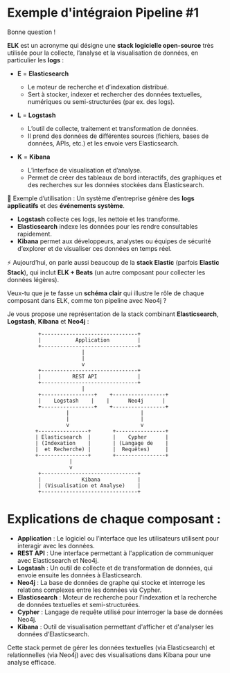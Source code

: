 # Exemple d'intégraion Pipeline #1

Bonne question !

**ELK** est un acronyme qui désigne une **stack logicielle open-source** très utilisée pour la collecte, l’analyse et la visualisation de données, en particulier les **logs** :

* **E** = **Elasticsearch**

  * Le moteur de recherche et d’indexation distribué.
  * Sert à stocker, indexer et rechercher des données textuelles, numériques ou semi-structurées (par ex. des logs).

* **L** = **Logstash**

  * L’outil de collecte, traitement et transformation de données.
  * Il prend des données de différentes sources (fichiers, bases de données, APIs, etc.) et les envoie vers Elasticsearch.

* **K** = **Kibana**

  * L’interface de visualisation et d’analyse.
  * Permet de créer des tableaux de bord interactifs, des graphiques et des recherches sur les données stockées dans Elasticsearch.

📌 Exemple d’utilisation :
Un système d’entreprise génère des **logs applicatifs** et des **événements système**.

* **Logstash** collecte ces logs, les nettoie et les transforme.
* **Elasticsearch** indexe les données pour les rendre consultables rapidement.
* **Kibana** permet aux développeurs, analystes ou équipes de sécurité d’explorer et de visualiser ces données en temps réel.

⚡ Aujourd’hui, on parle aussi beaucoup de la **stack Elastic** (parfois **Elastic Stack**), qui inclut **ELK + Beats** (un autre composant pour collecter les données légères).

Veux-tu que je te fasse un **schéma clair** qui illustre le rôle de chaque composant dans ELK, comme ton pipeline avec Neo4j ?


Je vous propose une représentation de la stack combinant **Elasticsearch**, **Logstash**, **Kibana** et **Neo4j** :

```plaintext
          +-------------------------------+
          |           Application         |
          +-------------------------------+
                        |
                        |
                        v
          +-------------------------------+
          |          REST API             |
          +-------------------------------+
                        |
          +-----------------+    +-----------------+
          |    Logstash    |    |      Neo4j      |
          +-----------------+    +-----------------+
                   |                       |
                   |                       |
                   v                       v
         +----------------+       +----------------+
         | Elasticsearch  |       |    Cypher      |
         | (Indexation    |       | (Langage de    |
         |  et Recherche) |       |  Requêtes)     |
         +----------------+       +----------------+
                    |
                    v
          +-------------------------------+
          |             Kibana            |
          | (Visualisation et Analyse)    |
          +-------------------------------+
```

# Explications de chaque composant :

- **Application** : Le logiciel ou l’interface que les utilisateurs utilisent pour interagir avec les données.
- **REST API** : Une interface permettant à l'application de communiquer avec Elasticsearch et Neo4j.
- **Logstash** : Un outil de collecte et de transformation de données, qui envoie ensuite les données à Elasticsearch.
- **Neo4j** : La base de données de graphe qui stocke et interroge les relations complexes entre les données via Cypher.
- **Elasticsearch** : Moteur de recherche pour l'indexation et la recherche de données textuelles et semi-structurées.
- **Cypher** : Langage de requête utilisé pour interroger la base de données Neo4j.
- **Kibana** : Outil de visualisation permettant d'afficher et d'analyser les données d’Elasticsearch.

Cette stack permet de gérer les données textuelles (via Elasticsearch) et relationnelles (via Neo4j) avec des visualisations dans Kibana pour une analyse efficace.
